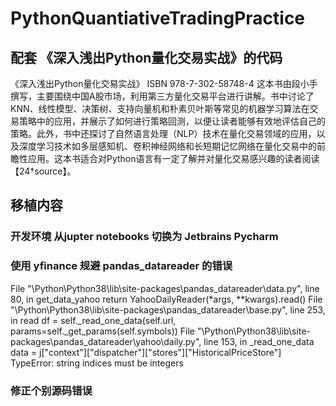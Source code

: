 # PythonQuantiativeTradingPractice
## 配套 《深入浅出Python量化交易实战》的代码

《深入浅出Python量化交易实战》 ISBN 978-7-302-58748-4 这本书由段小手撰写，主要围绕中国A股市场，利用第三方量化交易平台进行讲解。书中讨论了KNN、线性模型、决策树、支持向量机和朴素贝叶斯等常见的机器学习算法在交易策略中的应用，并展示了如何进行策略回测，以便让读者能够有效地评估自己的策略。此外，书中还探讨了自然语言处理（NLP）技术在量化交易领域的应用，以及深度学习技术如多层感知机、卷积神经网络和长短期记忆网络在量化交易中的前瞻性应用。这本书适合对Python语言有一定了解并对量化交易感兴趣的读者阅读【24†source】。

## 移植内容
### 开发环境 从jupter notebooks 切换为 Jetbrains Pycharm
### 使用 yfinance 规避 pandas_datareader 的错误
File "\Python\Python38\lib\site-packages\pandas_datareader\data.py", line 80, in get_data_yahoo
    return YahooDailyReader(*args, **kwargs).read()
  File "\Python\Python38\lib\site-packages\pandas_datareader\base.py", line 253, in read
    df = self._read_one_data(self.url, params=self._get_params(self.symbols))
  File "\Python\Python38\lib\site-packages\pandas_datareader\yahoo\daily.py", line 153, in _read_one_data
    data = j["context"]["dispatcher"]["stores"]["HistoricalPriceStore"]
TypeError: string indices must be integers
### 修正个别源码错误
